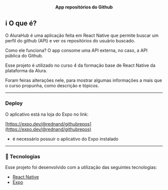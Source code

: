 
<h4 align="center"> 
	App repositórios do Github 
</h4>


## :information_source: O que é?

O AluraHub é uma aplicação feita em React Native que permite buscar um perfil do github (API) e ver os repositórios do usuário buscado.

Como ele funciona? O app consome uma API externa, no caso, a API pública do Github.

Esse projeto é utilizado no curso 4 da formação base de React Native da plataforma da Alura.

Foram feiras alterações nele, para mostrar algumas informações a mais que o curso propunha, como descrição e tópicos.

_____

### Deploy
<p>O aplicativo está na loja do Expo no link:</p>

[https://expo.dev/@rednand/githubrepos](https://expo.dev/@rednand/githubrepos)

* é necessário possuir o aplicativo do Expo instalado


_____

### :rocket: Tecnologias

Esse projeto foi desenvolvido com a utilização das seguintes tecnologias:
- [React Native][rn]
- [Expo][expo]

[nodejs]: https://nodejs.org/
[expo]: https://docs.expo.dev/
[rn]: https://facebook.github.io/react-native/
[yarn]: https://yarnpkg.com/
